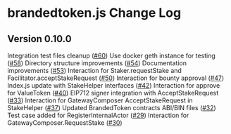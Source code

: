 # brandedtoken.js Change Log

## Version 0.10.0

Integration test files cleanup ([#60](https://github.com/OpenSTFoundation/brandedtoken.js/pull/60))
Use docker geth instance for testing ([#58](https://github.com/OpenSTFoundation/brandedtoken.js/pull/58))
Directory structure improvements ([#54](https://github.com/OpenSTFoundation/brandedtoken.js/pull/54))
Documentation improvements ([#53](https://github.com/OpenSTFoundation/brandedtoken.js/pull/53))
Interaction for Staker.requestStake and Facilitator.acceptStakeRequest ([#50](https://github.com/OpenSTFoundation/brandedtoken.js/pull/50))
Interaction for bounty approval ([#47](https://github.com/OpenSTFoundation/brandedtoken.js/pull/47))
Index.js update with StakeHelper interfaces ([#42](https://github.com/OpenSTFoundation/brandedtoken.js/pull/42))
Interaction for approve for ValueToken ([#40](https://github.com/OpenSTFoundation/brandedtoken.js/pull/40))
EIP712 signer integration with AcceptStakeRequest ([#33](https://github.com/OpenSTFoundation/brandedtoken.js/pull/33))
Interaction for GatewayComposer AcceptStakeRequest in StakeHelper ([#37](https://github.com/OpenSTFoundation/brandedtoken.js/pull/37))
Updated BrandedToken contracts ABI/BIN files ([#32](https://github.com/OpenSTFoundation/brandedtoken.js/pull/32))
Test case added for RegisterInternalActor ([#29](https://github.com/OpenSTFoundation/brandedtoken.js/pull/29))
Interaction for GatewayComposer.RequestStake ([#30](https://github.com/OpenSTFoundation/brandedtoken.js/pull/30))